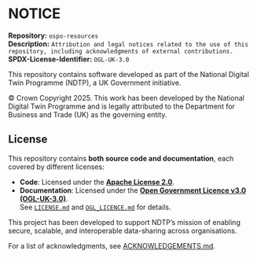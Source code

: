 # NOTICE  

**Repository:** `ospo-resources`    
**Description:** `Attribution and legal notices related to the use of this repository, including acknowledgments of external contributions.`    
**SPDX-License-Identifier:** `OGL-UK-3.0`  

This repository contains software developed as part of the National Digital Twin Programme (NDTP), a UK Government initiative.  

© Crown Copyright 2025. This work has been developed by the National Digital Twin Programme and is legally attributed to the Department for Business and Trade (UK) as the governing entity.  

## License  
This repository contains **both source code and documentation**, each covered by different licenses:  
- **Code**: Licensed under the **[Apache License 2.0](./LICENSE.md)**.  
- **Documentation**: Licensed under the **[Open Government Licence v3.0 (OGL-UK-3.0)](./OGL_LICENCE.md)**.  
See [`LICENSE.md`](./LICENSE.md) and [`OGL_LICENCE.md`](OGL_LICENCE.md) for details. 

This project has been developed to support NDTP’s mission of enabling  secure, scalable, and interoperable data-sharing across organisations.  

For a list of acknowledgments, see [ACKNOWLEDGEMENTS.md](./ACKNOWLEDGEMENTS.md).  